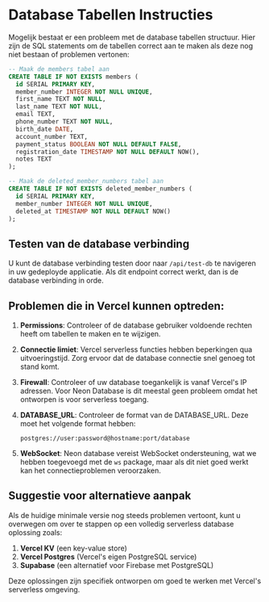 # Database Tabellen Instructies

Mogelijk bestaat er een probleem met de database tabellen structuur. Hier zijn de SQL statements om de tabellen correct aan te maken als deze nog niet bestaan of problemen vertonen:

```sql
-- Maak de members tabel aan
CREATE TABLE IF NOT EXISTS members (
  id SERIAL PRIMARY KEY,
  member_number INTEGER NOT NULL UNIQUE,
  first_name TEXT NOT NULL,
  last_name TEXT NOT NULL,
  email TEXT,
  phone_number TEXT NOT NULL,
  birth_date DATE,
  account_number TEXT,
  payment_status BOOLEAN NOT NULL DEFAULT FALSE,
  registration_date TIMESTAMP NOT NULL DEFAULT NOW(),
  notes TEXT
);

-- Maak de deleted_member_numbers tabel aan
CREATE TABLE IF NOT EXISTS deleted_member_numbers (
  id SERIAL PRIMARY KEY,
  member_number INTEGER NOT NULL UNIQUE,
  deleted_at TIMESTAMP NOT NULL DEFAULT NOW()
);
```

## Testen van de database verbinding

U kunt de database verbinding testen door naar `/api/test-db` te navigeren in uw gedeployde applicatie. Als dit endpoint correct werkt, dan is de database verbinding in orde.

## Problemen die in Vercel kunnen optreden:

1. **Permissions**: Controleer of de database gebruiker voldoende rechten heeft om tabellen te maken en te wijzigen.

2. **Connectie limiet**: Vercel serverless functies hebben beperkingen qua uitvoeringstijd. Zorg ervoor dat de database connectie snel genoeg tot stand komt.

3. **Firewall**: Controleer of uw database toegankelijk is vanaf Vercel's IP adressen. Voor Neon Database is dit meestal geen probleem omdat het ontworpen is voor serverless toegang.

4. **DATABASE_URL**: Controleer de format van de DATABASE_URL. Deze moet het volgende format hebben:
   ```
   postgres://user:password@hostname:port/database
   ```

5. **WebSocket**: Neon database vereist WebSocket ondersteuning, wat we hebben toegevoegd met de `ws` package, maar als dit niet goed werkt kan het connectieproblemen veroorzaken.

## Suggestie voor alternatieve aanpak

Als de huidige minimale versie nog steeds problemen vertoont, kunt u overwegen om over te stappen op een volledig serverless database oplossing zoals:

1. **Vercel KV** (een key-value store)
2. **Vercel Postgres** (Vercel's eigen PostgreSQL service)
3. **Supabase** (een alternatief voor Firebase met PostgreSQL)

Deze oplossingen zijn specifiek ontworpen om goed te werken met Vercel's serverless omgeving.